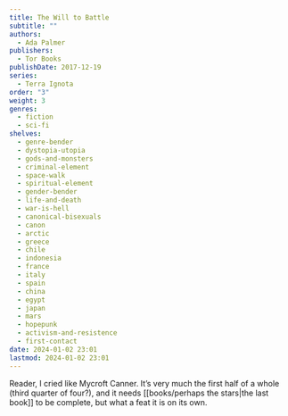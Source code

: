 ```yaml
---
title: The Will to Battle
subtitle: ""
authors:
  - Ada Palmer
publishers:
  - Tor Books
publishDate: 2017-12-19
series:
  - Terra Ignota
order: "3"
weight: 3
genres:
  - fiction
  - sci-fi
shelves:
  - genre-bender
  - dystopia-utopia
  - gods-and-monsters
  - criminal-element
  - space-walk
  - spiritual-element
  - gender-bender
  - life-and-death
  - war-is-hell
  - canonical-bisexuals
  - canon
  - arctic
  - greece
  - chile
  - indonesia
  - france
  - italy
  - spain
  - china
  - egypt
  - japan
  - mars
  - hopepunk
  - activism-and-resistence
  - first-contact
date: 2024-01-02 23:01
lastmod: 2024-01-02 23:01
---
```

Reader, I cried like Mycroft Canner. It’s very much the first half of a whole (third quarter of four?), and it needs [[books/perhaps the stars|the last book]] to be complete, but what a feat it is on its own.